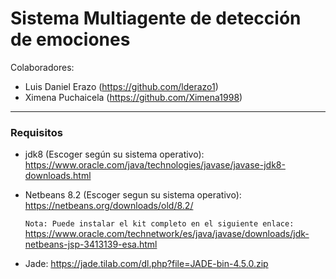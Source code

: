 # Sistema Multiagente de detección de emociones
Colaboradores:
  * Luis Daniel Erazo (https://github.com/lderazo1)
  * Ximena Puchaicela (https://github.com/Ximena1998)

---------------------------------

### Requisitos
* jdk8 (Escoger según su sistema operativo): https://www.oracle.com/java/technologies/javase/javase-jdk8-downloads.html
* Netbeans 8.2 (Escoger segun su sistema operativo): https://netbeans.org/downloads/old/8.2/

  ```Nota: Puede instalar el kit completo en el siguiente enlace:``` https://www.oracle.com/technetwork/es/java/javase/downloads/jdk-netbeans-jsp-3413139-esa.html
* Jade: https://jade.tilab.com/dl.php?file=JADE-bin-4.5.0.zip
